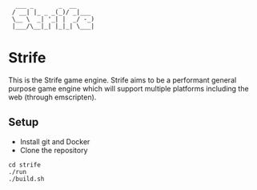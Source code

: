	  ___ _       _  __     
	 / __| |_ _ _(_)/ _|___ 
	 \__ \  _| '_| |  _/ -_)
	 |___/\__|_| |_|_| \___|

Strife
======
This is the Strife game engine. Strife aims to be a performant general purpose game engine which will support multiple platforms including the web (through emscripten).

Setup
-----
* Install git and Docker
* Clone the repository
```
cd strife
./run
./build.sh
```
